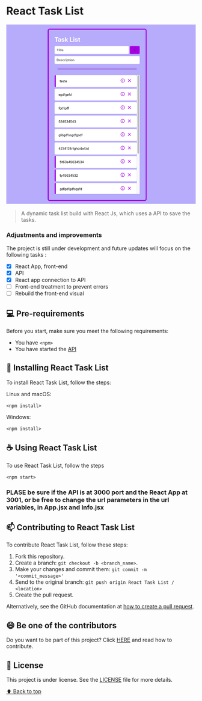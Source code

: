 # React Task List

<img src="/repoimg/img.png" alt="Screenshot">

> A dynamic task list build with React Js, which uses a API to save the tasks.
### Adjustments and improvements 

The project is still under development and future updates will focus on the following tasks :

- [x] React App, front-end
- [x] API
- [x] React app connection to API
- [ ] Front-end treatment to prevent errors
- [ ] Rebuild the front-end visual

## 💻 Pre-requirements

Before you start, make sure you meet the following requirements:
* You have `<npm>`
* You have started the [API](https://github.com/marcel0paixao/react-task-list-api)

## 🚀 Installing React Task List

To install React Task List, follow the steps:

Linux and macOS:
```
<npm install>
```

Windows:
```
<npm install>
```

## ☕ Using React Task List

To use React Task List, follow the steps

```
<npm start>
```

### PLASE be sure if the API is at 3000 port and the React App at 3001, or be free to change the url parameters in the url variables, in App.jsx and Info.jsx ###
  
## 📫 Contributing to React Task List
<!---If your README is long, or if you have any specific process or steps you want contributors to follow, consider creating a separate CONTRIBUTING.md file--->
To contribute React Task List, follow these steps:

1. Fork this repository.
2. Create a branch: `git checkout -b <branch_name>`.
3. Make your changes and commit them: `git commit -m '<commit_message>'`
4. Send to the original branch: `git push origin React Task List / <location>`
5. Create the pull request.

Alternatively, see the GitHub documentation at [how to create a pull request](https://help.github.com/en/github/collaborating-with-issues-and-pull-requests/creating-a-pull-request ). 

## 😄 Be one of the contributors<br>

Do you want to be part of this project? Click [HERE](CONTRIBUTING.md) and read how to contribute.

## 📝 License

This project is under license. See the [LICENSE](LICENSE.md) file for more details.

[⬆ Back to top](#react-task-list)<br> 
